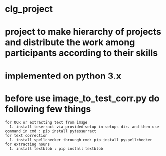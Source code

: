 # clg_project

# project to make hierarchy of projects and distribute the work among participants according to their skills
# implemented on python 3.x
# before use image_to_test_corr.py do following few things
    for OCR or extracting text from image
      1. install teserract via provided setup in setups dir. and then use command in cmd : pip install pytesserract
    for text correction 
      1. install spellchecker throungh cmd: pip install pyspellchecker
    for extracting nouns
      1. install textblob : pip install textblob
 
